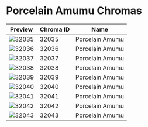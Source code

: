 # Porcelain Amumu Chromas

| Preview | Chroma ID | Name |
|---------|-----------|------|
| ![32035](https://raw.communitydragon.org/latest/plugins/rcp-be-lol-game-data/global/default/v1/champion-chroma-images/32/32035.png) | 32035 | Porcelain Amumu |
| ![32036](https://raw.communitydragon.org/latest/plugins/rcp-be-lol-game-data/global/default/v1/champion-chroma-images/32/32036.png) | 32036 | Porcelain Amumu |
| ![32037](https://raw.communitydragon.org/latest/plugins/rcp-be-lol-game-data/global/default/v1/champion-chroma-images/32/32037.png) | 32037 | Porcelain Amumu |
| ![32038](https://raw.communitydragon.org/latest/plugins/rcp-be-lol-game-data/global/default/v1/champion-chroma-images/32/32038.png) | 32038 | Porcelain Amumu |
| ![32039](https://raw.communitydragon.org/latest/plugins/rcp-be-lol-game-data/global/default/v1/champion-chroma-images/32/32039.png) | 32039 | Porcelain Amumu |
| ![32040](https://raw.communitydragon.org/latest/plugins/rcp-be-lol-game-data/global/default/v1/champion-chroma-images/32/32040.png) | 32040 | Porcelain Amumu |
| ![32041](https://raw.communitydragon.org/latest/plugins/rcp-be-lol-game-data/global/default/v1/champion-chroma-images/32/32041.png) | 32041 | Porcelain Amumu |
| ![32042](https://raw.communitydragon.org/latest/plugins/rcp-be-lol-game-data/global/default/v1/champion-chroma-images/32/32042.png) | 32042 | Porcelain Amumu |
| ![32043](https://raw.communitydragon.org/latest/plugins/rcp-be-lol-game-data/global/default/v1/champion-chroma-images/32/32043.png) | 32043 | Porcelain Amumu |
